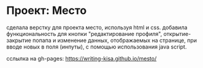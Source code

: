# Проект: Место

сделала верстку для проекта место, используя html и css. добавила функциональность для кнопки "редактирование профиля", открытие-закрытие попапа и изменение данных, отображаемых на странице, при вводе новых в поля (инпуты), с помощью использования java script.


сслылка на gh-pages: https://writing-kisa.github.io/mesto/